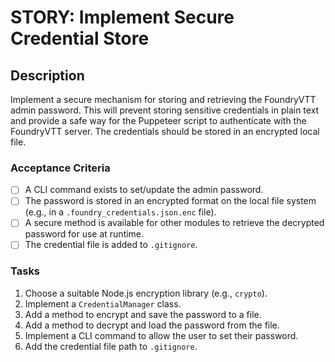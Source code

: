 # STORY: Implement Secure Credential Store
## Description
Implement a secure mechanism for storing and retrieving the FoundryVTT admin password. This will prevent storing sensitive credentials in plain text and provide a safe way for the Puppeteer script to authenticate with the FoundryVTT server. The credentials should be stored in an encrypted local file.

### Acceptance Criteria
- [ ] A CLI command exists to set/update the admin password.
- [ ] The password is stored in an encrypted format on the local file system (e.g., in a `.foundry_credentials.json.enc` file).
- [ ] A secure method is available for other modules to retrieve the decrypted password for use at runtime.
- [ ] The credential file is added to `.gitignore`.

### Tasks
1. Choose a suitable Node.js encryption library (e.g., `crypto`).
2. Implement a `CredentialManager` class.
3. Add a method to encrypt and save the password to a file.
4. Add a method to decrypt and load the password from the file.
5. Implement a CLI command to allow the user to set their password.
6. Add the credential file path to `.gitignore`.
